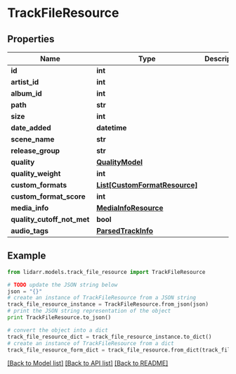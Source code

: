 # TrackFileResource


## Properties
Name | Type | Description | Notes
------------ | ------------- | ------------- | -------------
**id** | **int** |  | [optional] 
**artist_id** | **int** |  | [optional] 
**album_id** | **int** |  | [optional] 
**path** | **str** |  | [optional] 
**size** | **int** |  | [optional] 
**date_added** | **datetime** |  | [optional] 
**scene_name** | **str** |  | [optional] 
**release_group** | **str** |  | [optional] 
**quality** | [**QualityModel**](QualityModel.md) |  | [optional] 
**quality_weight** | **int** |  | [optional] 
**custom_formats** | [**List[CustomFormatResource]**](CustomFormatResource.md) |  | [optional] 
**custom_format_score** | **int** |  | [optional] 
**media_info** | [**MediaInfoResource**](MediaInfoResource.md) |  | [optional] 
**quality_cutoff_not_met** | **bool** |  | [optional] 
**audio_tags** | [**ParsedTrackInfo**](ParsedTrackInfo.md) |  | [optional] 

## Example

```python
from lidarr.models.track_file_resource import TrackFileResource

# TODO update the JSON string below
json = "{}"
# create an instance of TrackFileResource from a JSON string
track_file_resource_instance = TrackFileResource.from_json(json)
# print the JSON string representation of the object
print TrackFileResource.to_json()

# convert the object into a dict
track_file_resource_dict = track_file_resource_instance.to_dict()
# create an instance of TrackFileResource from a dict
track_file_resource_form_dict = track_file_resource.from_dict(track_file_resource_dict)
```
[[Back to Model list]](../README.md#documentation-for-models) [[Back to API list]](../README.md#documentation-for-api-endpoints) [[Back to README]](../README.md)


